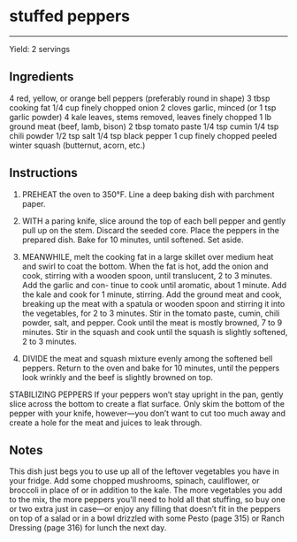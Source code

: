 # stuffed peppers
---
Yield: 2 servings

## Ingredients
4 red, yellow, or orange bell peppers
(preferably round in shape)
3 tbsp cooking fat
1/4 cup finely chopped onion
2 cloves garlic, minced (or 1 tsp
garlic powder)
4 kale leaves, stems removed, leaves
finely chopped
1 lb ground meat (beef, lamb, bison)
2 tbsp tomato paste
1/4 tsp cumin
1/4 tsp chili powder
1/2 tsp salt
1/4 tsp black pepper
1 cup finely chopped peeled winter
squash (butternut, acorn, etc.)

## Instructions
1. PREHEAT the oven to 350°F. Line a deep baking dish with
parchment paper.
2. WITH a paring knife, slice around the top of each bell
pepper and gently pull up on the stem. Discard the seeded
core. Place the peppers in the prepared dish. Bake for 10
minutes, until softened. Set aside.
3. MEANWHILE, melt the cooking fat in a large skillet over
medium heat and swirl to coat the bottom. When the fat is
hot, add the onion and cook, stirring with a wooden spoon,
until translucent, 2 to 3 minutes. Add the garlic and con-
tinue to cook until aromatic, about 1 minute. Add the kale
and cook for 1 minute, stirring. Add the ground meat and
cook, breaking up the meat with a spatula or wooden spoon
and stirring it into the vegetables, for 2 to 3 minutes. Stir
in the tomato paste, cumin, chili powder, salt, and pepper.
Cook until the meat is mostly browned, 7 to 9 minutes. Stir
in the squash and cook until the squash is slightly softened,
2 to 3 minutes.

4. DIVIDE the meat and squash mixture evenly among the
softened bell peppers. Return to the oven and bake for 10
minutes, until the peppers look wrinkly and the beef is
slightly browned on top.

STABILIZING PEPPERS If your peppers won’t stay upright
in the pan, gently slice across the bottom to create a flat
surface. Only skim the bottom of the pepper with your knife,
however—you don’t want to cut too much away and create a
hole for the meat and juices to leak through.

## Notes

This dish just begs you to use up all of
the leftover vegetables you have in your
fridge. Add some chopped mushrooms,
spinach, cauliflower, or broccoli in place
of or in addition to the kale. The more
vegetables you add to the mix, the
more peppers you'll need to hold all
that stuffing, so buy one or two extra
just in case—or enjoy any filling that
doesn’t fit in the peppers on top of a
salad or in a bowl drizzled with some
Pesto (page 315) or Ranch Dressing
(page 316) for lunch the next day.